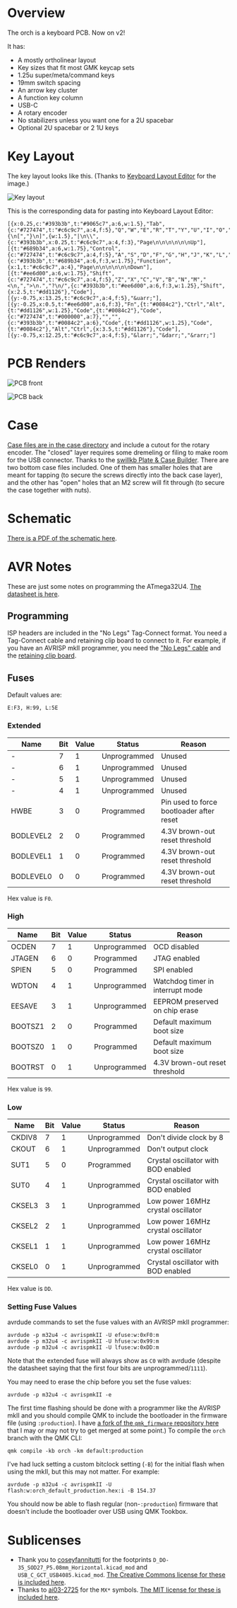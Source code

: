 # Overview

The orch is a keyboard PCB. Now on v2!

It has:

* A mostly ortholinear layout
* Key sizes that fit most GMK keycap sets
* 1.25u super/meta/command keys
* 19mm switch spacing
* An arrow key cluster
* A function key column
* USB-C
* A rotary encoder
* No stabilizers unless you want one for a 2U spacebar
* Optional 2U spacebar or 2 1U keys

# Key Layout

The key layout looks like this. (Thanks to [Keyboard Layout Editor](http://www.keyboard-layout-editor.com/) for the image.)

![Key layout](assets/layout.png)

This is the corresponding data for pasting into Keyboard Layout Editor:

```
[{x:0.25,c:"#393b3b",t:"#9065c7",a:6,w:1.5},"Tab",{c:"#727474",t:"#c6c9c7",a:4,f:5},"Q","W","E","R","T","Y","U","I","O","P","{\n[","}\n]",{w:1.5},"|\n\\",{c:"#393b3b",x:0.25,t:"#c6c9c7",a:4,f:3},"Page\n\n\n\n\n\nUp"],
[{t:"#689b34",a:6,w:1.75},"Control",{c:"#727474",t:"#c6c9c7",a:4,f:5},"A","S","D","F","G","H","J","K","L",":\n;","\"\n'",{c:"#393b3b",t:"#689b34",a:6,f:3,w:1.75},"Function",{x:1,t:"#c6c9c7",a:4},"Page\n\n\n\n\n\nDown"],
[{t:"#ee6d00",a:6,w:1.75},"Shift",{c:"#727474",t:"#c6c9c7",a:4,f:5},"Z","X","C","V","B","N","M","<\n,",">\n.","?\n/",{c:"#393b3b",t:"#ee6d00",a:6,f:3,w:1.25},"Shift",{x:2.5,t:"#dd1126"},"Code"],
[{y:-0.75,x:13.25,t:"#c6c9c7",a:4,f:5},"&uarr;"],
[{y:-0.25,x:0.5,t:"#ee6d00",a:6,f:3},"Fn",{t:"#0084c2"},"Ctrl","Alt",{t:"#dd1126",w:1.25},"Code",{t:"#0084c2"},"Code",{c:"#727474",t:"#000000",a:7},"","",{c:"#393b3b",t:"#0084c2",a:6},"Code",{t:"#dd1126",w:1.25},"Code",{t:"#0084c2"},"Alt","Ctrl",{x:3.5,t:"#dd1126"},"Code"],
[{y:-0.75,x:12.25,t:"#c6c9c7",a:4,f:5},"&larr;","&darr;","&rarr;"]
```

# PCB Renders

![PCB front](assets/front.png)

![PCB back](assets/back.png)

# Case

[Case files are in the case directory](case) and include a cutout for the rotary encoder. The "closed" layer requires some dremeling or filing to make room for the USB connector. Thanks to the [swillkb Plate & Case Builder](http://builder.swillkb.com/). There are two bottom case files included. One of them has smaller holes that are meant for tapping (to secure the screws directly into the back case layer), and the other has "open" holes that an M2 screw will fit through (to secure the case together with nuts).

# Schematic

[There is a PDF of the schematic here](assets/schematic.pdf).

# AVR Notes

These are just some notes on programming the ATmega32U4. [The datasheet is here](http://ww1.microchip.com/downloads/en/DeviceDoc/Atmel-7766-8-bit-AVR-ATmega16U4-32U4_Datasheet.pdf).

## Programming

ISP headers are included in the "No Legs" Tag-Connect format. You need a Tag-Connect cable and retaining clip board to connect to it. For example, if you have an AVRISP mkII programmer, you need the ["No Legs" cable](https://www.tag-connect.com/product/tc2030-idc-nl) and the [retaining clip board](https://www.tag-connect.com/product/tc2030-retaining-clip-board-3-pack).

## Fuses

Default values are:

```
E:F3, H:99, L:5E
```

### Extended

| Name | Bit | Value | Status | Reason |
| --- | --- | --- | --- | --- |
| - | 7 | 1 | Unprogrammed | Unused |
| - | 6 | 1 | Unprogrammed | Unused |
| - | 5 | 1 | Unprogrammed | Unused |
| - | 4 | 1 | Unprogrammed | Unused |
| HWBE | 3 | 0 | Programmed | Pin used to force bootloader after reset |
| BODLEVEL2 | 2 | 0 | Programmed | 4.3V brown-out reset threshold |
| BODLEVEL1 | 1 | 0 | Programmed | 4.3V brown-out reset threshold |
| BODLEVEL0 | 0 | 0 | Programmed | 4.3V brown-out reset threshold |

Hex value is `F0`.

### High

| Name | Bit | Value | Status | Reason |
| --- | --- | --- | --- | --- |
| OCDEN | 7 | 1 | Unprogrammed | OCD disabled |
| JTAGEN | 6 | 0 | Programmed | JTAG enabled |
| SPIEN | 5 | 0 | Programmed | SPI enabled |
| WDTON | 4 | 1 | Unprogrammed | Watchdog timer in interrupt mode |
| EESAVE | 3 | 1 | Unprogrammed | EEPROM preserved on chip erase |
| BOOTSZ1 | 2 | 0 | Programmed | Default maximum boot size |
| BOOTSZ0 | 1 | 0 | Programmed | Default maximum boot size |
| BOOTRST | 0 | 1 | Unprogrammed | 4.3V brown-out reset threshold |

Hex value is `99`.

### Low

| Name | Bit | Value | Status | Reason |
| --- | --- | --- | --- | --- |
| CKDIV8 | 7 | 1 | Unprogrammed | Don't divide clock by 8 |
| CKOUT | 6 | 1 | Unprogrammed | Don't output clock |
| SUT1 | 5 | 0 | Programmed | Crystal oscillator with BOD enabled |
| SUT0 | 4 | 1 | Unprogrammed | Crystal oscillator with BOD enabled |
| CKSEL3 | 3 | 1 | Unprogrammed | Low power 16MHz crystal oscillator |
| CKSEL2 | 2 | 1 | Unprogrammed | Low power 16MHz crystal oscillator |
| CKSEL1 | 1 | 1 | Unprogrammed | Low power 16MHz crystal oscillator |
| CKSEL0 | 0 | 1 | Unprogrammed | Crystal oscillator with BOD enabled |

Hex value is `DD`.

### Setting Fuse Values

avrdude commands to set the fuse values with an AVRISP mkII programmer:

```
avrdude -p m32u4 -c avrispmkII -U efuse:w:0xF0:m
avrdude -p m32u4 -c avrispmkII -U hfuse:w:0x99:m
avrdude -p m32u4 -c avrispmkII -U lfuse:w:0xDD:m
```

Note that the extended fuse will always show as `C0` with avrdude (despite the datasheet saying that the first four bits are unprogrammed/`1111`).

You may need to erase the chip before you set the fuse values:

```
avrdude -p m32u4 -c avrispmkII -e
```

The first time flashing should be done with a programmer like the AVRISP mkII and you should compile QMK to include the bootloader in the firmware file (using `:production`). I have [a fork of the `qmk_firmware` repository here](https://github.com/htpkbs/qmk_firmware/tree/orch) that I may or may not try to get merged at some point.) To compile the `orch` branch with the QMK CLI:

```
qmk compile -kb orch -km default:production
```

I've had luck setting a custom bitclock setting (`-B`) for the initial flash when using the mkII, but this may not matter. For example:

```
avrdude -p m32u4 -c avrispmkII -U flash:w:orch_default_production.hex:i -B 154.37
```

You should now be able to flash regular (non-`:production`) firmware that doesn't include the bootloader over USB using QMK Tookbox.

# Sublicenses

* Thank you to [coseyfannitutti](https://github.com/coseyfannitutti) for the footprints `D_DO-35_SOD27_P5.08mm_Horizontal.kicad_mod` and `USB_C_GCT_USB4085.kicad_mod`. [The Creative Commons license for these is included here](LICENSE.CFTKB).
* Thanks to [ai03-2725](https://github.com/ai03-2725) for the `MX*` symbols. [The MIT license for these is included here](LICENSE.ai03).
